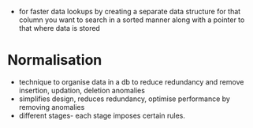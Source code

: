 - for faster data lookups by creating a separate data structure for that column you want to search in a sorted manner along with a pointer to that where data is stored
# Normalisation
- technique to organise data in a db to reduce redundancy and remove insertion, updation, deletion anomalies
- simplifies design, reduces redundancy, optimise performance by removing anomalies
- different stages- each stage imposes certain rules.